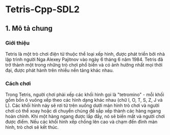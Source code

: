 # Tetris-Cpp-SDL2

## 1. Mô tả chung

### Giới thiệu
Tetris là một trò chơi điện tử thuộc thể loại xếp hình, được phát triển bởi nhà lập trình người Nga Alexey Pajitnov vào ngày 6 tháng 6 năm 1984. Tetris đã trở thành một trong những trò chơi phổ biến và có ảnh hưởng nhất mọi thời đại, được phát hành trên nhiều nền tảng khác nhau.

### Cách chơi
Trong Tetris, người chơi phải xếp các khối hình gọi là "tetromino" - mỗi khối gồm bốn ô vuông xếp theo các hình dạng khác nhau (chữ I, O, T, S, Z, J và L). Các khối hình này sẽ rơi từ trên xuống dưới màn hình trò chơi và người chơi có thể xoay hoặc di chuyển chúng để sắp xếp thành các hàng ngang hoàn chỉnh. Khi một hàng ngang được lấp đầy, nó sẽ biến mất và người chơi được điểm. Nếu các khối hình xếp chồng lên cao và chạm đến đỉnh màn hình, trò chơi sẽ kết thúc.
